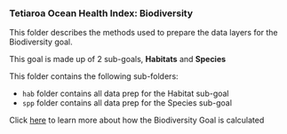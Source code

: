 ### Tetiaroa Ocean Health Index: Biodiversity

This folder describes the methods used to prepare the data layers for the Biodiversity goal.


This goal is made up of 2 sub-goals, **Habitats** and **Species**

This folder contains the following sub-folders:

- `hab` folder contains all data prep for the Habitat sub-goal
- `spp` folder contains all data prep for the Species sub-goal


Click [here](https://raw.githack.com/OHI-4site/tet-scores/master/documents/methods-results/Supplement.html#311_Biodiversity_(BD)) to learn more about how the Biodiversity Goal is calculated







